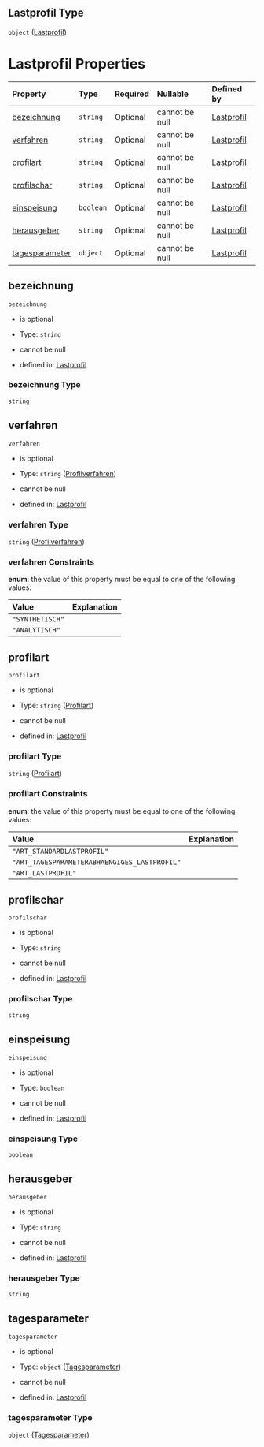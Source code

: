 ## Lastprofil Type

`object` ([Lastprofil](lastprofil.md))

# Lastprofil Properties

| Property                          | Type      | Required | Nullable       | Defined by                                                                                                                                                                          |
| :-------------------------------- | :-------- | :------- | :------------- | :---------------------------------------------------------------------------------------------------------------------------------------------------------------------------------- |
| [bezeichnung](#bezeichnung)       | `string`  | Optional | cannot be null | [Lastprofil](lastprofil-properties-bezeichnung.md "https://raw.githubusercontent.com/conuti-gmbh/bo4e-schema/master/schemas/v1/com/Lastprofil.schema.json#/properties/bezeichnung") |
| [verfahren](#verfahren)           | `string`  | Optional | cannot be null | [Lastprofil](profilverfahren.md "https://raw.githubusercontent.com/conuti-gmbh/bo4e-schema/master/schemas/v1/enum/Profilverfahren.schema.json#/properties/verfahren")               |
| [profilart](#profilart)           | `string`  | Optional | cannot be null | [Lastprofil](profilart.md "https://raw.githubusercontent.com/conuti-gmbh/bo4e-schema/master/schemas/v1/enum/Profilart.schema.json#/properties/profilart")                           |
| [profilschar](#profilschar)       | `string`  | Optional | cannot be null | [Lastprofil](lastprofil-properties-profilschar.md "https://raw.githubusercontent.com/conuti-gmbh/bo4e-schema/master/schemas/v1/com/Lastprofil.schema.json#/properties/profilschar") |
| [einspeisung](#einspeisung)       | `boolean` | Optional | cannot be null | [Lastprofil](lastprofil-properties-einspeisung.md "https://raw.githubusercontent.com/conuti-gmbh/bo4e-schema/master/schemas/v1/com/Lastprofil.schema.json#/properties/einspeisung") |
| [herausgeber](#herausgeber)       | `string`  | Optional | cannot be null | [Lastprofil](lastprofil-properties-herausgeber.md "https://raw.githubusercontent.com/conuti-gmbh/bo4e-schema/master/schemas/v1/com/Lastprofil.schema.json#/properties/herausgeber") |
| [tagesparameter](#tagesparameter) | `object`  | Optional | cannot be null | [Lastprofil](tagesparameter.md "https://raw.githubusercontent.com/conuti-gmbh/bo4e-schema/master/schemas/v1/com/Tagesparameter.schema.json#/properties/tagesparameter")             |

## bezeichnung



`bezeichnung`

*   is optional

*   Type: `string`

*   cannot be null

*   defined in: [Lastprofil](lastprofil-properties-bezeichnung.md "https://raw.githubusercontent.com/conuti-gmbh/bo4e-schema/master/schemas/v1/com/Lastprofil.schema.json#/properties/bezeichnung")

### bezeichnung Type

`string`

## verfahren



`verfahren`

*   is optional

*   Type: `string` ([Profilverfahren](profilverfahren.md))

*   cannot be null

*   defined in: [Lastprofil](profilverfahren.md "https://raw.githubusercontent.com/conuti-gmbh/bo4e-schema/master/schemas/v1/enum/Profilverfahren.schema.json#/properties/verfahren")

### verfahren Type

`string` ([Profilverfahren](profilverfahren.md))

### verfahren Constraints

**enum**: the value of this property must be equal to one of the following values:

| Value           | Explanation |
| :-------------- | :---------- |
| `"SYNTHETISCH"` |             |
| `"ANALYTISCH"`  |             |

## profilart



`profilart`

*   is optional

*   Type: `string` ([Profilart](profilart.md))

*   cannot be null

*   defined in: [Lastprofil](profilart.md "https://raw.githubusercontent.com/conuti-gmbh/bo4e-schema/master/schemas/v1/enum/Profilart.schema.json#/properties/profilart")

### profilart Type

`string` ([Profilart](profilart.md))

### profilart Constraints

**enum**: the value of this property must be equal to one of the following values:

| Value                                        | Explanation |
| :------------------------------------------- | :---------- |
| `"ART_STANDARDLASTPROFIL"`                   |             |
| `"ART_TAGESPARAMETERABHAENGIGES_LASTPROFIL"` |             |
| `"ART_LASTPROFIL"`                           |             |

## profilschar



`profilschar`

*   is optional

*   Type: `string`

*   cannot be null

*   defined in: [Lastprofil](lastprofil-properties-profilschar.md "https://raw.githubusercontent.com/conuti-gmbh/bo4e-schema/master/schemas/v1/com/Lastprofil.schema.json#/properties/profilschar")

### profilschar Type

`string`

## einspeisung



`einspeisung`

*   is optional

*   Type: `boolean`

*   cannot be null

*   defined in: [Lastprofil](lastprofil-properties-einspeisung.md "https://raw.githubusercontent.com/conuti-gmbh/bo4e-schema/master/schemas/v1/com/Lastprofil.schema.json#/properties/einspeisung")

### einspeisung Type

`boolean`

## herausgeber



`herausgeber`

*   is optional

*   Type: `string`

*   cannot be null

*   defined in: [Lastprofil](lastprofil-properties-herausgeber.md "https://raw.githubusercontent.com/conuti-gmbh/bo4e-schema/master/schemas/v1/com/Lastprofil.schema.json#/properties/herausgeber")

### herausgeber Type

`string`

## tagesparameter



`tagesparameter`

*   is optional

*   Type: `object` ([Tagesparameter](tagesparameter.md))

*   cannot be null

*   defined in: [Lastprofil](tagesparameter.md "https://raw.githubusercontent.com/conuti-gmbh/bo4e-schema/master/schemas/v1/com/Tagesparameter.schema.json#/properties/tagesparameter")

### tagesparameter Type

`object` ([Tagesparameter](tagesparameter.md))
